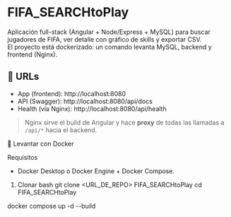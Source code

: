 # FIFA_SEARCHtoPlay

Aplicación full-stack (Angular + Node/Express + MySQL) para buscar jugadores de FIFA, ver detalle con gráfico de skills y exportar CSV.  
El proyecto está dockerizado: un comando levanta MySQL, backend y frontend (Nginx).



## 🔗 URLs

- App (frontend): http://localhost:8080  
- API (Swagger): http://localhost:8080/api/docs  
- Health (vía Nginx): http://localhost:8080/api/health

> Nginx sirve el build de Angular y hace **proxy** de todas las llamadas a `/api/*` hacia el backend.



 🚀 Levantar con Docker

 Requisitos
- Docker Desktop o Docker Engine + Docker Compose.

 1) Clonar
bash
git clone <URL_DE_REPO> FIFA_SEARCHtoPlay
cd FIFA_SEARCHtoPlay

docker compose up -d --build
